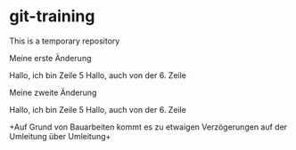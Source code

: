 # git-training
This is a temporary repository

Meine erste Änderung

Hallo, ich bin Zeile 5
Hallo, auch von der 6. Zeile


Meine zweite Änderung


Hallo, ich bin Zeile 5
Hallo, auch von der 6. Zeile

+Auf Grund von Bauarbeiten kommt es zu etwaigen Verzögerungen auf der Umleitung über Umleitung+